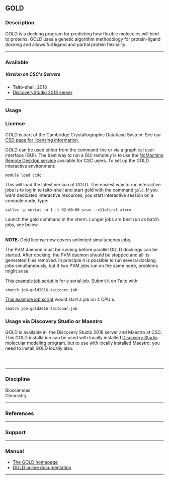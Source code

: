 ## GOLD

### Description

GOLD is a  docking program for predicting how  flexible molecules will
bind  to  proteins. GOLD  uses  a  genetic algorithm  methodology  for
protein-ligand  docking and  allows  full ligand  and partial  protein
flexibility.

------------------------------------------------------------------------

### Available

##### Version on CSC's Servers

-   Taito-shell: 2018
-   [DiscoveryStudio 2018 server]

------------------------------------------------------------------------

### Usage

### License

GOLD is  part of the  Cambridge Crystallographic Database  System. See
our [CSD page for licensing information].

GOLD can be used either from the  command line or via a graphical user
interface (GUI).  The best  way to run  a GUI remotely  is to  use the
[NoMachine Remote Desktop service] available  for CSC users. To set up
the GOLD interactive environment:

`module load ccdc `

This will  load the  latest version  of GOLD. The  easiest way  to run
interactive jobs is  to log in to taito-shell and  start gold with the
command `gold`. If you want dedicated interactive resources, you start
interactive session on a compute node, type:

`salloc -p serial -n 1 -t 02:00:00 srun --x11=first xterm `

Launch the  gold command  in the  xterm. Longer jobs  are best  run as
batch
jobs, see below.  
 

**NOTE:** Gold license now covers unlimited simultaneous jobs.

The PVM  daemon must be running  before parallel GOLD dockings  can be
started. After docking,  the PVM daemon should be stopped  and all its
generated files  removed. In principle  it is possible to  run several
docking jobs simultaneously, but if two PVM jobs run on the same node,
problems might arise

[This example  job script]  is for  a serial job.  Submit it  on Taito
with:

`sbatch job-gold2016-taitoser.job `

[This example job script][1] would start a job on 4 CPU's.

`sbatch job-gold2016-taitopar.job `

### Usage via Discovery Studio or Maestro

GOLD is available in  the Discovery  Studio 2018 server and Maestro at
CSC.  This  GOLD  installation  can be  used  with  locally  installed
[Discovery Studio] molecular modeling program, but to use with locally
installed Maestro, you need to install GOLD locally also.

####  

------------------------------------------------------------------------

### Discipline

Biosciences  
Chemistry  

------------------------------------------------------------------------

### References

------------------------------------------------------------------------

### Support

------------------------------------------------------------------------

### Manual

-   [The GOLD homepage]
-   [GOLD online documentation]

------------------------------------------------------------------------

  [DiscoveryStudio 2018 server]: http://dstudio18.csc.fi:9944/DS/
  [CSD page for licensing information]: https://research.csc.fi/-/csd
  [NoMachine Remote Desktop service]: http://research.csc.fi/-/nomachine
  [This example job script]: http://extras.csc.fi/chem/progs/gold/job-gold2016-taitoser.job
  [1]: http://extras.csc.fi/chem/progs/gold/job-gold2016-taitopar.job
  [Discovery Studio]: https://research.csc.fi/-/discoverystudio
    "Discovery Studio at CSC"
  [The GOLD homepage]: http://www.ccdc.cam.ac.uk/solutions/csd-discovery/components/gold/
  [GOLD online documentation]: http://www.ccdc.cam.ac.uk/support-and-resources/ccdcresources/gold.pdf

